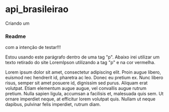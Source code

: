 # api_brasileirao

Criando um <h3>Readme</h3> com a intenção de testar!!!

<p> Estou usando este parágrafo dentro de uma tag "p". Abaixo irei utilizar um texto retirado do site LoremIpson utilizando a tag "p" e na cor vermelha.<p>

<p color="red"> Lorem ipsum dolor sit amet, consectetur adipiscing elit. Proin augue libero, euismod nec hendrerit id, pharetra ac leo. Donec eu pretium ex. Nunc libero risus, semper sit amet posuere id, dignissim sed purus. Aliquam erat volutpat. Etiam elementum augue augue, vel convallis augue rutrum pretium. Nulla sapien ligula, accumsan a facilisis et, malesuada quis sem. Ut ornare imperdiet neque, at efficitur lorem volutpat quis. Nullam ut neque dapibus, pulvinar felis imperdiet, rutrum diam.</p>

